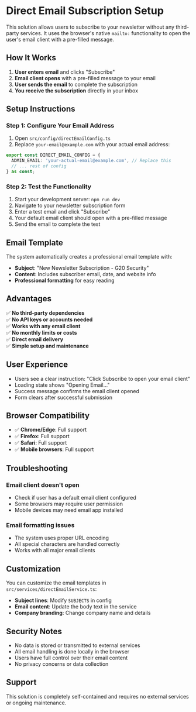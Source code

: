 # Direct Email Subscription Setup

This solution allows users to subscribe to your newsletter without any third-party services. It uses the browser's native `mailto:` functionality to open the user's email client with a pre-filled message.

## How It Works

1. **User enters email** and clicks "Subscribe"
2. **Email client opens** with a pre-filled message to your email
3. **User sends the email** to complete the subscription
4. **You receive the subscription** directly in your inbox

## Setup Instructions

### Step 1: Configure Your Email Address

1. Open `src/config/directEmailConfig.ts`
2. Replace `your-email@example.com` with your actual email address:

```typescript
export const DIRECT_EMAIL_CONFIG = {
  ADMIN_EMAIL: 'your-actual-email@example.com', // Replace this
  // ... rest of config
} as const;
```

### Step 2: Test the Functionality

1. Start your development server: `npm run dev`
2. Navigate to your newsletter subscription form
3. Enter a test email and click "Subscribe"
4. Your default email client should open with a pre-filled message
5. Send the email to complete the test

## Email Template

The system automatically creates a professional email template with:

- **Subject**: "New Newsletter Subscription - G20 Security"
- **Content**: Includes subscriber email, date, and website info
- **Professional formatting** for easy reading

## Advantages

✅ **No third-party dependencies**  
✅ **No API keys or accounts needed**  
✅ **Works with any email client**  
✅ **No monthly limits or costs**  
✅ **Direct email delivery**  
✅ **Simple setup and maintenance**  

## User Experience

- Users see a clear instruction: "Click Subscribe to open your email client"
- Loading state shows "Opening Email..." 
- Success message confirms the email client opened
- Form clears after successful submission

## Browser Compatibility

- ✅ **Chrome/Edge**: Full support
- ✅ **Firefox**: Full support  
- ✅ **Safari**: Full support
- ✅ **Mobile browsers**: Full support

## Troubleshooting

### Email client doesn't open
- Check if user has a default email client configured
- Some browsers may require user permission
- Mobile devices may need email app installed

### Email formatting issues
- The system uses proper URL encoding
- All special characters are handled correctly
- Works with all major email clients

## Customization

You can customize the email templates in `src/services/directEmailService.ts`:

- **Subject lines**: Modify `SUBJECTS` in config
- **Email content**: Update the body text in the service
- **Company branding**: Change company name and details

## Security Notes

- No data is stored or transmitted to external services
- All email handling is done locally in the browser
- Users have full control over their email content
- No privacy concerns or data collection

## Support

This solution is completely self-contained and requires no external services or ongoing maintenance.
